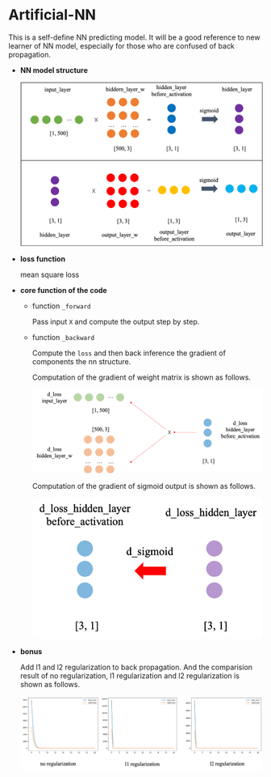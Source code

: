 # Artificial-NN

This is a self-define NN predicting model. It will be a good reference to new learner of NN model, especially for those who are confused of back propagation.

- **NN model structure**

    ![nn plot](https://github.com/gmlyytt-YANG/img-repo/blob/master/csdn/%E9%97%A8%E5%A4%96%E6%B1%89%E5%85%A5%E9%97%A8DL%20--%20%E7%A5%9E%E7%BB%8F%E7%BD%91%E7%BB%9C%E6%8E%A8%E5%AF%BC%E5%8F%8Apython%E5%AE%9E%E7%8E%B0/nn_plot.png)
   
- **loss function**

    mean square loss 
    

- **core function of the code** 

    - function `_forward`
    
        Pass input `X` and compute the output step by step.
    
    - function `_backward`
    
        Compute the `loss` and then back inference the gradient of components the nn structure.
        
        Computation of the gradient of weight matrix is shown as follows.
        
        ![h1](https://github.com/gmlyytt-YANG/img-repo/blob/master/csdn/%E9%97%A8%E5%A4%96%E6%B1%89%E5%85%A5%E9%97%A8DL%20--%20%E7%A5%9E%E7%BB%8F%E7%BD%91%E7%BB%9C%E6%8E%A8%E5%AF%BC%E5%8F%8Apython%E5%AE%9E%E7%8E%B0/nn_plot_bp.png)
        
        Computation of the gradient of sigmoid output is shown as follows.
        
        ![h2](https://github.com/gmlyytt-YANG/img-repo/blob/master/csdn/%E9%97%A8%E5%A4%96%E6%B1%89%E5%85%A5%E9%97%A8DL%20--%20%E7%A5%9E%E7%BB%8F%E7%BD%91%E7%BB%9C%E6%8E%A8%E5%AF%BC%E5%8F%8Apython%E5%AE%9E%E7%8E%B0/nn_plot_bp_2.png)
    
- **bonus**
    
    Add l1 and l2 regularization to back propagation. And the comparision result of no regularization, l1 regularization and l2 regularization is shown as follows.
    
    ![h3](https://github.com/gmlyytt-YANG/img-repo/blob/master/csdn/%E9%97%A8%E5%A4%96%E6%B1%89%E5%85%A5%E9%97%A8DL%20--%20%E7%A5%9E%E7%BB%8F%E7%BD%91%E7%BB%9C%E6%8E%A8%E5%AF%BC%E5%8F%8Apython%E5%AE%9E%E7%8E%B0/nn_plot_regularization.png)